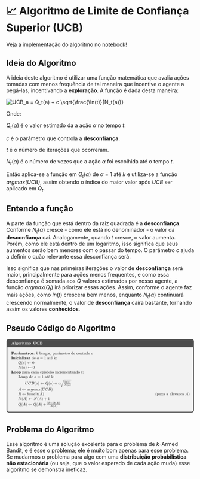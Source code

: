 
# 📈 Algoritmo de Limite de Confiança Superior (UCB)

Veja a implementação do algoritmo no [notebook!](ucb.ipynb)

## Ideia do Algoritmo
A ideia deste algoritmo é utilizar uma função matemática que avalia ações tomadas com menos frequência de tal maneira que incentive o agente a pegá-las, incentivando a **exploração**.
A função é dada desta maneira:

<img src="https://latex.codecogs.com/svg.latex?UCB_a&space;=&space;Q_t(a)&space;&plus;&space;c&space;\sqrt{\frac{\ln(t)}{N_t(a)}}" title="UCB_a = Q_t(a) + c \sqrt{\frac{\ln(t)}{N_t(a)}}" />

Onde: 

*Q*<sub>*t*</sub>(*&alpha;*) é o valor estimado da a ação *&alpha;* no tempo *t*.

*c* é o parâmetro que controla a **desconfiança**.

*t* é o número de iterações que ocorreram.

*N*<sub>*t*</sub>(*&alpha;*) é o número de vezes que a ação *&alpha;* foi escolhida até o tempo *t*.

Então aplica-se a função em *Q*<sub>*t*</sub>(*&alpha;*) de *&alpha;* = 1 até *k* e utiliza-se a função *argmax(UCB)*, assim obtendo o índice do maior valor após *UCB* ser aplicado em *Q*<sub>*t*</sub>.

## Entendo a função
A parte da função que está dentro da raiz quadrada é a **desconfiança**. Conforme *N*<sub>*t*</sub>(*&alpha;*) cresce - como ele está no denominador - o valor da **desconfiança** caí. Analogamente, quando *t* cresce, o valor aumenta. Porém, como ele está dentro de um logaritmo, isso significa que seus aumentos serão bem menores com o passar do tempo. O parâmetro *c* ajuda a definir o quão relevante essa desconfiança será.

Isso significa que nas primeiras iterações o valor de **desconfiança** será maior, principalmente para ações menos frequentes, e como essa desconfiança é somada aos *Q* valores estimados por nosso agente, a função *argmax*(*Q*<sub>*t*</sub>) irá priorizar essas ações. Assim, conforme o agente faz mais ações, como *ln*(*t*) crescera bem menos, enquanto *N*<sub>*t*</sub>(*&alpha;*) continuará crescendo normalmente, o valor de **desconfiança** caíra bastante, tornando assim os valores **conhecidos**.

## Pseudo Código do Algoritmo
![Pseudo Algoritmo](imgs/algoritmo.svg)

## Problema do Algoritmo
Esse algoritmo é uma solução excelente para o problema de *k*-Armed Bandit, e é esse o problema; ele é muito bom apenas para esse problema. Se mudarmos o problema para algo com uma **distribuição probabilística não estacionária** (ou seja, que o valor esperado de cada ação muda) esse algoritmo se demonstra ineficaz.
